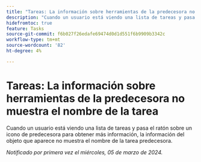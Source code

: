 ```yaml
---
title: "Tareas: La información sobre herramientas de la predecesora no muestra el nombre de la tarea"
description: "Cuando un usuario está viendo una lista de tareas y pasa el ratón sobre un icono de predecesora para obtener más información, la información del objeto que aparece no muestra el nombre de la tarea predecesora."
hidefromtoc: true
feature: Tasks
source-git-commit: f6b027f26edafe69474d0d1d551f6b9909b3342c
workflow-type: tm+mt
source-wordcount: '82'
ht-degree: 4%

---
```



# Tareas: La información sobre herramientas de la predecesora no muestra el nombre de la tarea

Cuando un usuario está viendo una lista de tareas y pasa el ratón sobre un icono de predecesora para obtener más información, la información del objeto que aparece no muestra el nombre de la tarea predecesora.

_Notificado por primera vez el miércoles, 05 de marzo de 2024._

